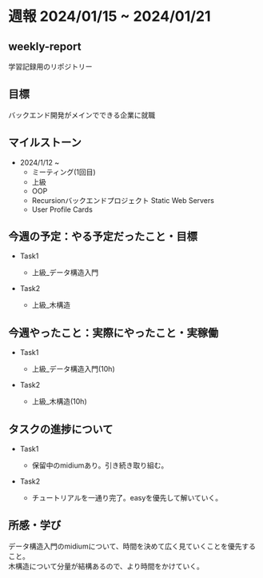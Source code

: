 # 週報 2024/01/15 ~ 2024/01/21

## weekly-report
学習記録用のリポジトリー

## 目標
バックエンド開発がメインでできる企業に就職

## マイルストーン
- 2024/1/12 ~
    - ミーティング(1回目)
    - 上級
    - OOP
    - Recursionバックエンドプロジェクト Static Web Servers
    - User Profile Cards

## 今週の予定：やる予定だったこと・目標
- Task1
    - 上級_データ構造入門

- Task2
    - 上級_木構造

## 今週やったこと：実際にやったこと・実稼働
- Task1
    - 上級_データ構造入門(10h)

- Task2
    - 上級_木構造(10h)

## タスクの進捗について
- Task1
    - 保留中のmidiumあり。引き続き取り組む。

- Task2
    - チュートリアルを一通り完了。easyを優先して解いていく。

## 所感・学び
データ構造入門のmidiumについて、時間を決めて広く見ていくことを優先すること。\
木構造について分量が結構あるので、より時間をかけていく。